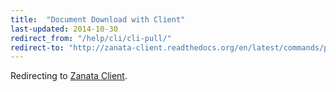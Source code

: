 ```yaml
---
title:  "Document Download with Client"
last-updated: 2014-10-30
redirect_from: "/help/cli/cli-pull/"
redirect-to: "http://zanata-client.readthedocs.org/en/latest/commands/pull/"
---
```


Redirecting to [Zanata Client](http://zanata-client.readthedocs.org/en/latest/commands/pull/).
